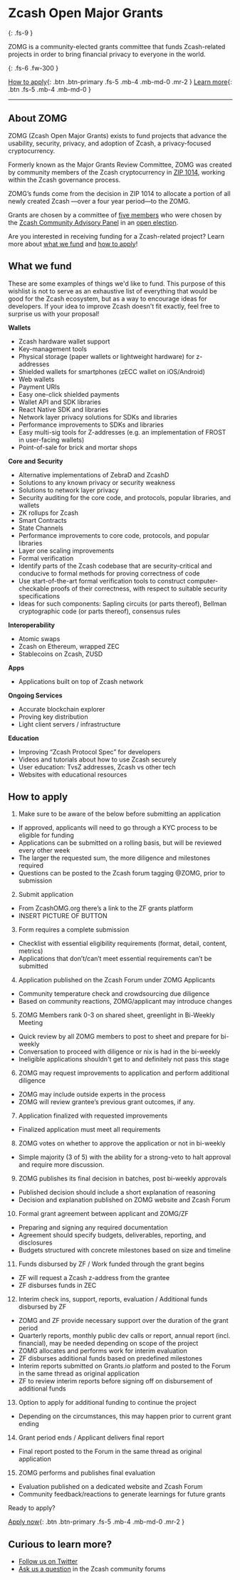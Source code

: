 # Zcash Open Major Grants
{: .fs-9 }

ZOMG is a community-elected grants committee that funds Zcash-related projects in order to bring financial privacy to everyone in the world.

{: .fs-6 .fw-300 }

[How to apply](#how-to-apply){: .btn .btn-primary .fs-5 .mb-4 .mb-md-0 .mr-2 } [Learn more](#about-zomg){: .btn .fs-5 .mb-4 .mb-md-0 }

---

## About ZOMG

ZOMG (Zcash Open Major Grants) exists to fund projects that advance the usability, security, privacy, and adoption of Zcash, a privacy-focused cryptocurrency. 

Formerly known as the Major Grants Review Committee, ZOMG was created by community members of the Zcash cryptocurrency in [ZIP 1014](https://zips.z.cash/zip-1014), working within the Zcash governance process.

ZOMG’s funds come from the decision in ZIP 1014 to allocate a portion of all newly created Zcash —over a four year period—to the ZOMG. 

Grants are chosen by a committee of [five members](https://forum.zcashcommunity.com/t/inaugural-post-in-mgrc-updates/37410) who were chosen by the [Zcash Community Advisory Panel](https://www.zfnd.org/governance/community-advisory-panel/) in an [open election](https://vote.heliosvoting.org/helios/elections/fd30d13c-e010-11ea-88f3-4a6a23563c24/view). 

Are you interested in receiving funding for a Zcash-related project? Learn more about [what we fund](#what-we-fund) and [how to apply](#how-to-apply)! 

## What we fund

These are some examples of things we'd like to fund. This purpose of this wishlist is not to serve as an exhaustive list of everything that would be good for the Zcash ecosystem, but as a way to encourage ideas for developers. If your idea to improve Zcash doesn't fit exactly, feel free to surprise us with your proposal! 

**Wallets**

* Zcash hardware wallet support
* Key-management tools
* Physical storage (paper wallets or lightweight hardware) for z-addresses
* Shielded wallets for smartphones (zECC wallet on iOS/Android)
* Web wallets
* Payment URIs
* Easy one-click shielded payments
* Wallet API and SDK libraries
* React Native SDK and libraries
* Network layer privacy solutions for SDKs and libraries
* Performance improvements to SDKs and libraries
* Easy multi-sig tools for Z-addresses (e.g. an implementation of FROST in user-facing wallets)
* Point-of-sale for brick and mortar shops

**Core and Security**

* Alternative implementations of ZebraD and ZcashD
* Solutions to any known privacy or security weakness
* Solutions to network layer privacy
* Security auditing for the core code, and protocols, popular libraries, and wallets
* ZK rollups for Zcash
* Smart Contracts
* State Channels
* Performance improvements to core code, protocols, and popular libraries
* Layer one scaling improvements
* Formal verification
* Identify parts of the Zcash codebase that are security-critical and conducive to formal methods for proving correctness of code
* Use start-of-the-art formal verification tools to construct computer-checkable proofs of their correctness, with respect to suitable security specifications
* Ideas for such components: Sapling circuits (or parts thereof), Bellman cryptographic code (or parts thereof), consensus rules

**Interoperability**

* Atomic swaps
* Zcash on Ethereum, wrapped ZEC 
* Stablecoins on Zcash, ZUSD

**Apps**

* Applications built on top of Zcash network

**Ongoing Services** 

* Accurate blockchain explorer
* Proving key distribution
* Light client servers / infrastructure

**Education**

* Improving “Zcash Protocol Spec” for developers 
* Videos and tutorials about how to use Zcash securely
* User education: TvsZ addresses, Zcash vs other tech
* Websites with educational resources 


## How to apply

1. Make sure to be aware of the below before submitting an application
* If approved, applicants will need to go through a KYC process to be eligible for funding
* Applications can be submitted on a rolling basis, but will be reviewed every other week
* The larger the requested sum, the more diligence and milestones required 
* Questions can be posted to the Zcash forum tagging @ZOMG, prior to submission
2. Submit application 
* From ZcashOMG.org there’s a link to the ZF grants platform
* INSERT PICTURE OF BUTTON
3. Form requires a complete submission 
* Checklist with essential eligibility requirements (format, detail, content, metrics)
* Applications that don’t/can’t meet essential requirements can’t be submitted
4. Application published on the Zcash Forum under ZOMG Applicants
* Community temperature check and crowdsourcing due diligence
* Based on community reactions, ZOMG/applicant may introduce changes
5. ZOMG Members rank 0-3 on shared sheet, greenlight in Bi-Weekly Meeting
* Quick review by all ZOMG members to post to sheet and prepare for bi-weekly
* Conversation to proceed with diligence or nix is had in the bi-weekly
* Ineligible applications shouldn't get to and definitely not pass this stage
6. ZOMG may request improvements to application and perform additional diligence
* ZOMG may include outside experts in the process
* ZOMG will review grantee’s previous grant outcomes, if any.
7. Application finalized with requested improvements
* Finalized application must meet all requirements 
8. ZOMG votes on whether to approve the application or not in bi-weekly
* Simple majority (3 of 5) with the ability for a strong-veto to halt approval and require more discussion.
9. ZOMG publishes its final decision in batches, post bi-weekly approvals
* Published decision should include a short explanation of reasoning
* Decision and explanation published on ZOMG website and Zcash Forum
10. Formal grant agreement between applicant and ZOMG/ZF
* Preparing and signing any required documentation
* Agreement should specify budgets, deliverables, reporting, and disclosures
* Budgets structured with concrete milestones based on size and timeline
11. Funds disbursed by ZF / Work funded through the grant begins
* ZF will request a Zcash z-address from the grantee
* ZF disburses funds in ZEC
12. Interim check ins, support, reports, evaluation / Additional funds disbursed by ZF
* ZOMG and ZF provide necessary support over the duration of the grant period
* Quarterly reports, monthly public dev calls or report, annual report (incl. financial), may be needed depending on scope of the project
* ZOMG allocates and performs work for interim evaluation
* ZF disburses additional funds based on predefined milestones
* Interim reports submitted on Grants.io platform and posted to the Forum in the same thread as original application 
* ZF to review interim reports before signing off on disbursement of additional funds
13. Option to apply for additional funding to continue the project
* Depending on the circumstances, this may happen prior to current grant ending
14. Grant period ends / Applicant delivers final report
* Final report posted to the Forum in the same thread as original application 
15. ZOMG performs and publishes final evaluation
* Evaluation published on a dedicated website and Zcash Forum
* Community feedback/reactions to generate learnings for future grants

Ready to apply?

[Apply now](https://grants.zfnd.org/create-request){: .btn .btn-primary .fs-5 .mb-4 .mb-md-0 .mr-2 }

## Curious to learn more?

* [Follow us on Twitter](https://twitter.com/zcashomg)
* [Ask us a question](https://forum.zcashcommunity.com/c/Grants/33) in the Zcash community forums